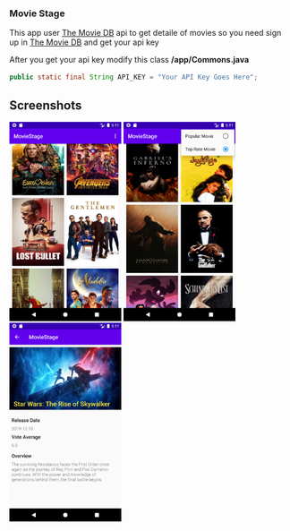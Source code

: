 ### Movie Stage

This app user [The Movie DB](https://www.themoviedb.org) api to get detaile of movies so you need sign up in [The Movie DB](https://www.themoviedb.org) and
get your api key

After you get your api key modify this class **/app/Commons.java**

```java
public static final String API_KEY = "Your API Key Goes Here";
```

## Screenshots
<div>
<img src="./screenshots/1.png" width="200">
<img src="./screenshots/2.png" width="200">
<img src="./screenshots/3.png" width="200">
</div>

